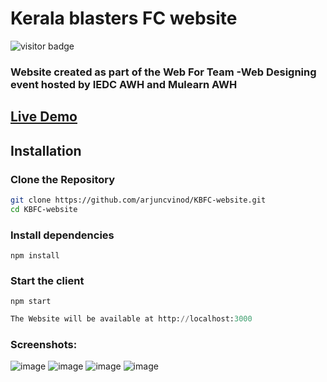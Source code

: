 # Kerala blasters FC website
![visitor badge](https://visitor-badge.laobi.icu/badge?page_id=arjuncvinod.KBFC-website&left_color=blue&right_color=red)
### Website created as part of the Web For Team -Web Designing event hosted by IEDC AWH and Mulearn AWH
## [Live Demo](https://kbfc.vercel.app)

## Installation

### Clone the Repository

```bash
git clone https://github.com/arjuncvinod/KBFC-website.git
cd KBFC-website
```
### Install dependencies
```console 
npm install
```
### Start the client
```console
npm start
```
```python
The Website will be available at http://localhost:3000
```


### Screenshots:
![image](https://github.com/arjuncvinod/KBFC-website/assets/68469520/807f21a4-d442-45d3-b75e-7e7b5bd43958)
![image](https://github.com/arjuncvinod/KBFC-website/assets/68469520/07aaa6c4-018b-4996-bd39-9f9e1e4aa8f6)
![image](https://github.com/arjuncvinod/KBFC-website/assets/68469520/1e6a7652-baa4-4019-95f2-2990dbb0a830)
![image](https://github.com/arjuncvinod/KBFC-website/assets/68469520/dfcb172a-ab7e-4545-aeca-314f3593b4b7)



